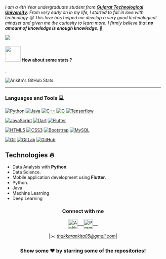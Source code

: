 
<em>I am a 4th Year undergraduate student from <a href="https://www.gtu.ac.in/"><b>Gujarat Technological University</b></a>. From very early on in my life, I started to fall in love with technology 😍 This love has helped me develop a very good technological mindset and given me the curiosity to learn more. I firmly believe that **no amount of knowledge is enough knowledge**. 🧠</em>
 <br/>

 <img src="https://github.com/rajput2107/rajput2107/blob/master/Assets/Rocket.gif"> 

#### <img src="https://media.giphy.com/media/VgCDAzcKvsR6OM0uWg/giphy.gif" width="50"> How about some stats ?
  
.    
   
![Ankita's GitHub Stats](https://github-readme-stats.vercel.app/api?username=Ahana001&hide=["stars"]&show_icons=true)

-------


### Languages and Tools :computer:

[![Python](https://img.shields.io/badge/-Python-black?style=flat&logo=python&link=https://github.com/hritik5102)](https://github.com/Ahana001) [![Java](https://img.shields.io/badge/Java-orange?style=flat&logo=java&logoColor=white&link=https://github.com/hritik5102)](https://github.com/Ahana001) [![C++](https://img.shields.io/badge/-C++-00599C?style=flat&logo=c++&link=https://github.com/hritik5102)](https://github.com/Ahana001) [![C](https://img.shields.io/badge/-A8B9CC?style=flat&logo=c&logoColor=white&link=https://github.com/hritik5102)](https://github.com/Ahana001) [![Tensorflow](https://img.shields.io/badge/-Tensorflow-gray?style=flat&logo=tensorflow&link=https://github.com/hritik5102)](https://github.com/Ahana001) 

[![JavaScript](https://img.shields.io/badge/-JavaScript-black?style=flat&logo=javascript&link=https://github.com/hritik5102)](https://github.com/Ahana001) [![Dart](https://img.shields.io/badge/-Dart-0175C2?style=flat&logo=dart&link=https://github.com/hritik5102)](https://github.com/Ahana001) [![Flutter](https://img.shields.io/badge/-Flutter-02569B?style=flat&logo=flutter&link=https://github.com/hritik5102)](https://github.com/Ahana001)

[![HTML5](https://img.shields.io/badge/-HTML5-E34F26?style=flat&logo=html5&logoColor=white&link=https://github.com/hritik5102)](https://github.com/Ahana001) [![CSS3](https://img.shields.io/badge/-CSS3-1572B6?style=flat&logo=css3&link=https://github.com/hritik5102)](https://github.com/Ahana001) [![Bootstrap](https://img.shields.io/badge/-Bootstrap-563D7C?style=flat&logo=bootstrap&link=https://github.com/hritik5102)](https://github.com/Ahana001) [![MySQL](https://img.shields.io/badge/-MySQL-black?style=flat&logo=mysql&link=https://github.com/hritik5102)](https://github.com/Ahana001)

[![Git](https://img.shields.io/badge/-Git-black?style=flat&logo=git&link=https://github.com/hritik5102)](https://github.com/Ahana001) [![GitLab](https://img.shields.io/badge/-GitLab-FCA121?style=flat&logo=gitlab&link=https://github.com/hritik5102)](https://gitlab.com/Ahana001) [![GitHub](https://img.shields.io/badge/-GitHub-181717?style=flat&logo=github&link=https://github.com/hritik5102)](https://github.com/Ahana001)


## Technologies :fire:
- Data Analysis with **Python**.
- Data Science.
- Mobile application development using **Flutter**.
- Python.
- Java
- Machine Learning
- Deep Learning

<div align="center">
  <h3 align="center">Connect with me</h3> 
</div>
<p align="center">
 <a href="https://www.instagram.com/thakkarankita0501/" target="blank">
  <img align="center" alt="Ankita's Instagram" width="30px" src="https://www.vectorlogo.zone/logos/instagram/instagram-icon.svg" /> &nbsp; &nbsp;
 </a>
 <a href="https://twitter.com/Ankita050105" target="blank">
  <img align="center" alt="Pramod's Twitter" width="30px" src="https://www.vectorlogo.zone/logos/twitter/twitter-official.svg" /> &nbsp; &nbsp;
 </a> 
<div align="center">

|✉️ *thakkarankita05@gmail.com*|

### Show some ❤️ by starring some of the repositories!

</div>